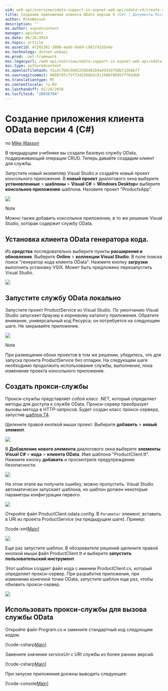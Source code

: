 ```yaml
---
uid: web-api/overview/odata-support-in-aspnet-web-api/odata-v4/create-an-odata-v4-client-app
title: Создание приложения клиента OData версии 4 (C#) | Документы Microsoft
author: MikeWasson
description: ''
ms.author: aspnetcontent
manager: wpickett
ms.date: 06/26/2014
ms.topic: article
ms.assetid: 47202362-3808-4add-9a69-c9d1f91d5e4e
ms.technology: dotnet-webapi
ms.prod: .net-framework
msc.legacyurl: /web-api/overview/odata-support-in-aspnet-web-api/odata-v4/create-an-odata-v4-client-app
msc.type: authoredcontent
ms.openlocfilehash: 51a3c7b9c5b6525d6d82b9a45910f58b71268b7f
ms.sourcegitcommit: 060879fcf3f73d2366b5c811986f8695fff65db8
ms.translationtype: MT
ms.contentlocale: ru-RU
ms.lasthandoff: 01/24/2018
ms.locfileid: "28036704"
---
```

<a name="create-an-odata-v4-client-app-c"></a>Создание приложения клиента OData версии 4 (C#)
====================
по [Mike Wasson](https://github.com/MikeWasson)

В предыдущем учебнике вы создали базовую службу OData, поддерживающий операции CRUD. Теперь давайте создадим клиент для службы.

Запустите новый экземпляр Visual Studio и создайте новый проект консольного приложения. В **новый проект** диалогового окна выберите **установленные** &gt; **шаблоны** &gt; **Visual C#** &gt; **Windows Desktop**и выберите **консольное приложение** шаблона. Назовите проект &quot;ProductsApp&quot;.

![](create-an-odata-v4-client-app/_static/image1.png)

> [!NOTE]
> Можно также добавить консольное приложение, в то же решение Visual Studio, которая содержит службу OData.


## <a name="install-the-odata-client-code-generator"></a>Установка клиента OData генератора кода.

Из **средства** последовательно выберите пункты **расширения и обновления**. Выберите **Online** &gt; **коллекции Visual Studio**. В поле поиска поиск &quot;генератор кода клиента OData&quot;. Нажмите кнопку **загрузки** выполнить установку VSIX. Может быть предложено перезапустить Visual Studio.

[![](create-an-odata-v4-client-app/_static/image3.png)](create-an-odata-v4-client-app/_static/image2.png)

## <a name="run-the-odata-service-locally"></a>Запустите службу OData локально

Запустите проект ProductService из Visual Studio. По умолчанию Visual Studio запускает браузер к корневому каталогу приложения. Обратите внимание, универсальный код Ресурса; он потребуется на следующем шаге. Не закрывайте приложение.

![](create-an-odata-v4-client-app/_static/image4.png)

> [!NOTE]
> При размещении обоих проектов в том же решении, убедитесь, что для запуска проекта ProductService без отладки. На следующем шаге необходимо продолжить использование службы, выполнение, пока изменение проекта консольного приложения.


## <a name="generate-the-service-proxy"></a>Создать прокси-службы

Прокси-службы представляет собой класс .NET, который определяет методы для доступа к службе OData. Прокси-сервер преобразует вызовы метода в HTTP-запросов. Будет создан класс прокси-сервера, запустив [шаблон T4](https://msdn.microsoft.com/library/bb126445.aspx).

Щелкните правой кнопкой мыши проект. Выберите **добавить** &gt; **новый элемент**.

![](create-an-odata-v4-client-app/_static/image5.png)

В **Добавление нового элемента** диалогового окна выберите **элементы Visual C#** &gt; **кода** &gt; **клиента OData**. Имя шаблона &quot;ProductClient.tt&quot;. Нажмите кнопку **добавить** и просмотрите предупреждение безопасности.

[![](create-an-odata-v4-client-app/_static/image7.png)](create-an-odata-v4-client-app/_static/image6.png)

На этом этапе вы получите ошибку, можно пропустить. Visual Studio автоматически запускает шаблона, но шаблон должен некоторые параметры конфигурации первого.

[![](create-an-odata-v4-client-app/_static/image9.png)](create-an-odata-v4-client-app/_static/image8.png)

Откройте файл ProductClient.odata.config. В `Parameter` элемент, вставить в URI из проекта ProductService (на предыдущем шаге). Пример:

[!code-xml[Main](create-an-odata-v4-client-app/samples/sample1.xml)]

[![](create-an-odata-v4-client-app/_static/image11.png)](create-an-odata-v4-client-app/_static/image10.png)

Еще раз запустите шаблон. В обозревателе решений щелкните правой кнопкой мыши файл ProductClient.tt и выберите **запустить пользовательский инструмент**.

Этот шаблон создает файл кода с именем ProductClient.cs, который определяет прокси-сервер. При разработке приложения, при изменении конечной точки OData, запустите шаблон еще раз, чтобы обновить прокси-сервер.

![](create-an-odata-v4-client-app/_static/image12.png)

## <a name="use-the-service-proxy-to-call-the-odata-service"></a>Использовать прокси-службы для вызова службы OData

Откройте файл Program.cs и замените стандартный код следующим кодом.

[!code-csharp[Main](create-an-odata-v4-client-app/samples/sample2.cs)]

Замените значение *serviceUri* с URI службы из более ранних версий.

[!code-csharp[Main](create-an-odata-v4-client-app/samples/sample3.cs)]

При запуске приложения должны выводить следующее:

[!code-console[Main](create-an-odata-v4-client-app/samples/sample4.cmd)]

